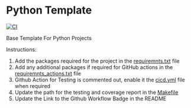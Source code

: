 # Python Template
[![CI](https://github.com/revanth7667/python_template/actions/workflows/cicd.yml/badge.svg)](https://github.com/revanth7667/python_template/actions/workflows/cicd.yml)

Base Template For Python Projects

Instructions:
1. Add the packages required for the project in the [requiremnts.txt](requirements.txt) file
2. Add any additional packages if required for GitHub actions in the [requiremnts_actions.txt](requirements_actions.txt) file
3. Github Action for Testing is commented out, enable it the [cicd.yml](.github/workflows/cicd.yml) file when required
4. Update the path for the testing and coverage report in the [Makefile](Makefile)
5. Update the Link to the Github Workflow Badge in the README
